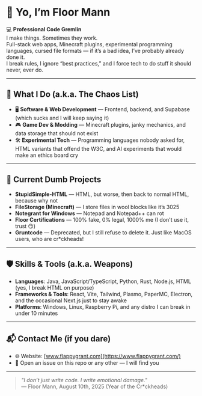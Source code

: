 # 👋 Yo, I’m Floor Mann

💻 **Professional Code Gremlin**  
I make things. Sometimes they work.  
Full-stack web apps, Minecraft plugins, experimental programming languages, cursed file formats — if it’s a bad idea, I’ve probably already done it.  
I break rules, I ignore “best practices,” and I force tech to do stuff it should never, ever do.

---

## 🚀 What I Do (a.k.a. The Chaos List)
- 🖥️ **Software & Web Development** — Frontend, backend, and Supabase (which sucks and I will keep saying it)  
- 🎮 **Game Dev & Modding** — Minecraft plugins, janky mechanics, and data storage that should not exist  
- 🛠️ **Experimental Tech** — Programming languages nobody asked for, HTML variants that offend the W3C, and AI experiments that would make an ethics board cry

---

## 🧠 Current Dumb Projects
- **StupidSimple-HTML** — HTML, but worse, then back to normal HTML, because why not  
- **FileStorage (Minecraft)** — I store files in wool blocks like it’s 3025  
- **Notegrant for Windows** — Notepad and Notepad++ can rot  
- **Floor Certifications** — 100% fake, 0% legal, 1000% me (I don't use it, trust 😏)
- **Gruntcode** — Deprecated, but I still refuse to delete it. Just like MacOS users, who are cr\*ckheads!

---

## 🛡️ Skills & Tools (a.k.a. Weapons)
- **Languages**: Java, JavaScript/TypeScript, Python, Rust, Node.js, HTML (yes, I break HTML on purpose)  
- **Frameworks & Tools**: React, Vite, Tailwind, Plasmo, PaperMC, Electron, and the occasional Next.js just to stay awake  
- **Platforms**: Windows, Linux, Raspberry Pi, and any distro I can break in under 10 minutes

---

## 📬 Contact Me (if you dare)
- 🌐 Website: [www.flappygrant.com](https://www.flappygrant.com/)  
- 💌 Open an issue on this repo or any other — I will find you

---

> _"I don’t just write code. I write emotional damage."_  
> — Floor Mann, August 10th, 2025 (Year of the Cr\*ckheads)
